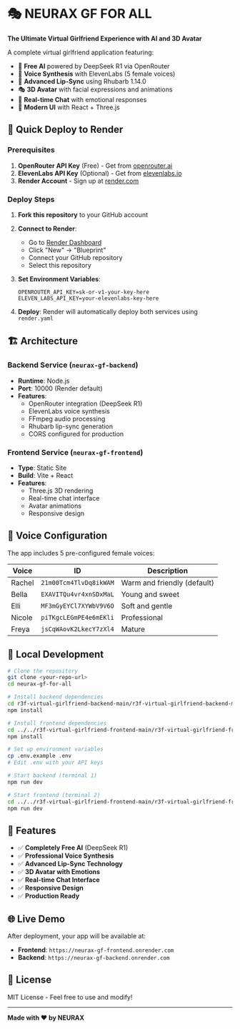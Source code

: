 # 🎭 NEURAX GF FOR ALL

**The Ultimate Virtual Girlfriend Experience with AI and 3D Avatar**

A complete virtual girlfriend application featuring:
- 🤖 **Free AI** powered by DeepSeek R1 via OpenRouter
- 🎵 **Voice Synthesis** with ElevenLabs (5 female voices)
- 💋 **Advanced Lip-Sync** using Rhubarb 1.14.0
- 🎭 **3D Avatar** with facial expressions and animations
- 💬 **Real-time Chat** with emotional responses
- 🎨 **Modern UI** with React + Three.js

## 🚀 Quick Deploy to Render

### Prerequisites
1. **OpenRouter API Key** (Free) - Get from [openrouter.ai](https://openrouter.ai)
2. **ElevenLabs API Key** (Optional) - Get from [elevenlabs.io](https://elevenlabs.io)
3. **Render Account** - Sign up at [render.com](https://render.com)

### Deploy Steps

1. **Fork this repository** to your GitHub account

2. **Connect to Render**:
   - Go to [Render Dashboard](https://dashboard.render.com)
   - Click "New" → "Blueprint"
   - Connect your GitHub repository
   - Select this repository

3. **Set Environment Variables**:
   ```env
   OPENROUTER_API_KEY=sk-or-v1-your-key-here
   ELEVEN_LABS_API_KEY=your-elevenlabs-key-here
   ```

4. **Deploy**: Render will automatically deploy both services using `render.yaml`

## 🏗️ Architecture

### Backend Service (`neurax-gf-backend`)
- **Runtime**: Node.js
- **Port**: 10000 (Render default)
- **Features**:
  - OpenRouter integration (DeepSeek R1)
  - ElevenLabs voice synthesis
  - FFmpeg audio processing
  - Rhubarb lip-sync generation
  - CORS configured for production

### Frontend Service (`neurax-gf-frontend`)
- **Type**: Static Site
- **Build**: Vite + React
- **Features**:
  - Three.js 3D rendering
  - Real-time chat interface
  - Avatar animations
  - Responsive design

## 🎵 Voice Configuration

The app includes 5 pre-configured female voices:

| Voice | ID | Description |
|-------|----|-----------| 
| Rachel | `21m00Tcm4TlvDq8ikWAM` | Warm and friendly (default) |
| Bella | `EXAVITQu4vr4xnSDxMaL` | Young and sweet |
| Elli | `MF3mGyEYCl7XYWbV9V6O` | Soft and gentle |
| Nicole | `piTKgcLEGmPE4e6mEKli` | Professional |
| Freya | `jsCqWAovK2LkecY7zXl4` | Mature |

## 🔧 Local Development

```bash
# Clone the repository
git clone <your-repo-url>
cd neurax-gf-for-all

# Install backend dependencies
cd r3f-virtual-girlfriend-backend-main/r3f-virtual-girlfriend-backend-main
npm install

# Install frontend dependencies  
cd ../../r3f-virtual-girlfriend-frontend-main/r3f-virtual-girlfriend-frontend-main
npm install

# Set up environment variables
cp .env.example .env
# Edit .env with your API keys

# Start backend (terminal 1)
npm run dev

# Start frontend (terminal 2)
cd ../../r3f-virtual-girlfriend-frontend-main/r3f-virtual-girlfriend-frontend-main
npm run dev
```

## 📱 Features

- ✅ **Completely Free AI** (DeepSeek R1)
- ✅ **Professional Voice Synthesis**
- ✅ **Advanced Lip-Sync Technology**
- ✅ **3D Avatar with Emotions**
- ✅ **Real-time Chat Interface**
- ✅ **Responsive Design**
- ✅ **Production Ready**

## 🌐 Live Demo

After deployment, your app will be available at:
- **Frontend**: `https://neurax-gf-frontend.onrender.com`
- **Backend**: `https://neurax-gf-backend.onrender.com`

## 📄 License

MIT License - Feel free to use and modify!

---

**Made with ❤️ by NEURAX**
